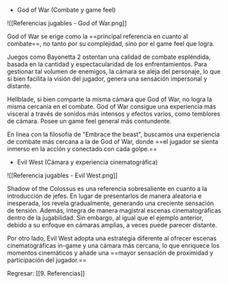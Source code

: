 
- God of War (Combate y game feel)

![[Referencias jugables - God of War.png]]

God of War se erige como la ==principal referencia en cuanto al combate==, no tanto por su complejidad, sino por el game feel que logra.

Juegos como Bayonetta 2 ostentan una calidad de combate espléndida, basada en la cantidad y espectacularidad de los enfrentamientos. Para gestionar tal volumen de enemigos, la cámara se aleja del personaje, lo que si bien facilita la visión del jugador, genera una sensación impersonal y distante.

Hellblade, si bien comparte la misma cámara que God of War, no logra la misma cercanía en el combate. God of War consigue una experiencia más visceral a través de sonidos más intensos y efectos varios, como temblores de cámara. Posee un game feel general más contundente.

En línea con la filosofía de "Embrace the beast", buscamos una experiencia de combate más cercana a la de God of War, donde ==el jugador se sienta inmerso en la acción y conectado con cada golpe.==

- Evil West (Cámara y experiencia cinematográfica)

![[Referencia jugables - Evil West.png]]

Shadow of the Colossus es una referencia sobresaliente en cuanto a la introducción de jefes. En lugar de presentarlos de manera aleatoria e inesperada, los revela gradualmente, generando una creciente sensación de tensión. Además, integra de manera magistral escenas cinematográficas dentro de la jugabilidad. Sin embargo, al igual que el ejemplo anterior, debido a su enfoque en cámaras amplias, a veces puede parecer distante.

Por otro lado, Evil West adopta una estrategia diferente al ofrecer escenas cinematográficas in-game y una cámara más cercana, lo que enriquece los momentos cinemáticos y añade una ==mayor sensación de proximidad y participación del jugador.==



Regresar: [[9. Referencias]]
